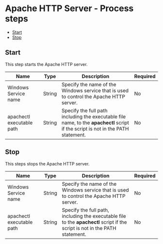 
# Apache HTTP Server - Process steps

* [Start](#start)
* [Stop](#stop)


## Start

This step starts the Apache HTTP server.


| Name | Type | Description                                                                                                          | Required |
| ---- | ---- | -------------------------------------------------------------------------------------------------------------------- | -------- |
| Windows Service name | String | Specify the name of the Windows service that is used to control the Apache HTTP server. | No |
| apachectl executable path | String | Specify the full path including the executable file name, to the **apachectl** script if the script is not in the PATH statement. | No |

## Stop

This steps stops the Apache HTTP server.


| Name | Type | Description                                                                                                          | Required |
| ---- | ---- | -------------------------------------------------------------------------------------------------------------------- | -------- |
| Windows Service name | String | Specify the name of the Windows service that is used to control the Apache HTTP server. | No |
| apachectl executable path | String | Specify the full path, including the executable file to the **apachectl** script if the script is not in the PATH statement. | No |


